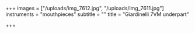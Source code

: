 +++
images = ["/uploads/img_7612.jpg", "/uploads/img_7611.jpg"]
instruments = "mouthpieces"
subtitle = ""
title = "Giardinelli 7VM underpart"

+++
